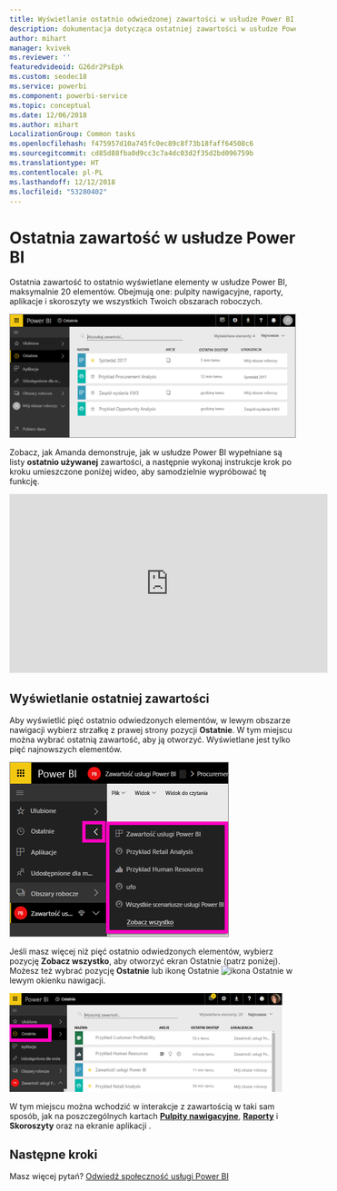 ```yaml
---
title: Wyświetlanie ostatnio odwiedzonej zawartości w usłudze Power BI
description: dokumentacja dotycząca ostatniej zawartości w usłudze Power BI
author: mihart
manager: kvivek
ms.reviewer: ''
featuredvideoid: G26dr2PsEpk
ms.custom: seodec18
ms.service: powerbi
ms.component: powerbi-service
ms.topic: conceptual
ms.date: 12/06/2018
ms.author: mihart
LocalizationGroup: Common tasks
ms.openlocfilehash: f475957d10a745fc0ec89c8f73b18faff64508c6
ms.sourcegitcommit: cd85d88fba0d9cc3c7a4dc03d2f35d2bd096759b
ms.translationtype: HT
ms.contentlocale: pl-PL
ms.lasthandoff: 12/12/2018
ms.locfileid: "53280402"
---
```

# <a name="recent-content-in-power-bi-service"></a>**Ostatnia** zawartość w usłudze Power BI
Ostatnia zawartość to ostatnio wyświetlane elementy w usłudze Power BI, maksymalnie 20 elementów.  Obejmują one: pulpity nawigacyjne, raporty, aplikacje i skoroszyty we wszystkich Twoich obszarach roboczych.

![Okno Ostatnia zawartość](./media/end-user-recent/power-bi-recent-screen.png)

Zobacz, jak Amanda demonstruje, jak w usłudze Power BI wypełniane są listy **ostatnio używanej** zawartości, a następnie wykonaj instrukcje krok po kroku umieszczone poniżej wideo, aby samodzielnie wypróbować tę funkcję.

<iframe width="560" height="315" src="https://www.youtube.com/embed/G26dr2PsEpk" frameborder="0" allowfullscreen></iframe>

## <a name="display-recent-content"></a>Wyświetlanie ostatniej zawartości
Aby wyświetlić pięć ostatnio odwiedzonych elementów, w lewym obszarze nawigacji wybierz strzałkę z prawej strony pozycji **Ostatnie**.  W tym miejscu można wybrać ostatnią zawartość, aby ją otworzyć. Wyświetlane jest tylko pięć najnowszych elementów.

![Okno wysuwane Ostatnia zawartość](./media/end-user-recent/power-bi-recent-flyout-new.png)

Jeśli masz więcej niż pięć ostatnio odwiedzonych elementów, wybierz pozycję **Zobacz wszystko**, aby otworzyć ekran Ostatnie (patrz poniżej). Możesz też wybrać pozycję **Ostatnie** lub ikonę Ostatnie ![ikona Ostatnie](./media/end-user-recent/power-bi-recent-icon.png) w lewym okienku nawigacji.

![wyświetlanie całej ostatniej zawartości](./media/end-user-recent/power-bi-recent-list.png)

W tym miejscu można wchodzić w interakcje z zawartością w taki sam sposób, jak na poszczególnych kartach [**Pulpity nawigacyjne**](end-user-dashboards.md), [**Raporty**](end-user-reports.md) i **Skoroszyty** oraz na ekranie aplikacji <!--[**Apps**](end-user-apps.md)-->.

## <a name="next-steps"></a>Następne kroki
<!--[Power BI service Apps](end-user-apps.md)-->

Masz więcej pytań? [Odwiedź społeczność usługi Power BI](http://community.powerbi.com/)

